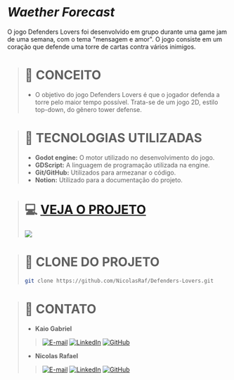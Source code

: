# ***Waether Forecast***
O jogo Defenders Lovers foi desenvolvido em grupo durante uma game jam de uma semana, com o tema "mensagem e amor". O jogo consiste em um coração que defende uma torre de cartas contra vários inimigos.

> # 🚀 CONCEITO
> * O objetivo do jogo Defenders Lovers é que o jogador defenda a torre pelo maior tempo possível. Trata-se de um jogo 2D, estilo top-down, do gênero tower defense.

> # 🔦 TECNOLOGIAS UTILIZADAS
> * **Godot engine:** O motor utilizado no desenvolvimento do jogo.
> * **GDScript:** A linguagem de programação utilizada na engine.
> * **Git/GitHub:** Utilizados para armezanar o código.
> * **Notion:** Utilizado para a documentação do projeto.

> # 💻 [VEJA O PROJETO]()
> <img src="defendersloversimagem.png">

> # 🔗 CLONE DO PROJETO
> ``` bash
> git clone https://github.com/NicolasRaf/Defenders-Lovers.git

> # 📱 CONTATO
> * **Kaio Gabriel**
>> [![E-mail](https://img.shields.io/badge/-Email-9B59B6?style=for-the-badge&logo=microsoft-outlook&logoColor=white)](kkaiogabrielk@gmail.com)
>> [![LinkedIn](https://img.shields.io/badge/linkedin-%239B59B6.svg?style=for-the-badge&logo=linkedin&logoColor=white)](https://www.linkedin.com/in/kaio-gabriel-de-sousa-carvalho-baa05b313/?utm_source=share&utm_campaign=share_via&utm_content=profile&utm_medium=android_app)
>> [![GitHub](https://img.shields.io/badge/GitHub-9B59B6?style=for-the-badge&logo=github&logoColor=white)](https://github.com/KaioGabriel-the)
> * **Nicolas Rafael**
>> [![E-mail](https://img.shields.io/badge/-Email-9B59B6?style=for-the-badge&logo=microsoft-outlook&logoColor=white)](nicolasalves136@gmail.com)
>> [![LinkedIn](https://img.shields.io/badge/linkedin-%239B59B6.svg?style=for-the-badge&logo=linkedin&logoColor=white)](https://www.linkedin.com/in/nicolas-rafael-2992172b8/?utm_source=share&utm_campaign=share_via&utm_content=profile&utm_medium=android_app)
>> [![GitHub](https://img.shields.io/badge/GitHub-9B59B6?style=for-the-badge&logo=github&logoColor=white)](https://github.com/NicolasRaf)
